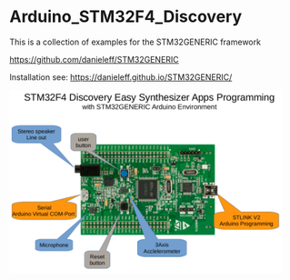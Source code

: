 # Arduino_STM32F4_Discovery

This is a collection of examples for the STM32GENERIC framework 

https://github.com/danieleff/STM32GENERIC

Installation see:
https://danieleff.github.io/STM32GENERIC/

<p align="left">
  <img src="/doc/STM32F4_Discovery_Arduino.PNG" width="480"/>
</p>

